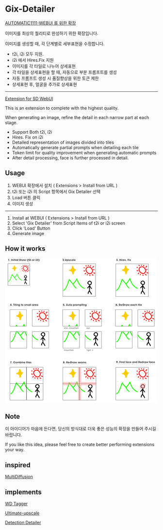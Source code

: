 # Gix-Detailer

[AUTOMATIC1111-WEBUI 를 위한 확장](https://github.com/AUTOMATIC1111/stable-diffusion-webui)

이미지를 최상의 퀄리티로 완성하기 위한 확장입니다.

이미지를 생성할 때, 각 단계별로 세부표현을 수정합니다.

- t2i, i2i 모두 지원.
- i2i 에서 Hires.Fix 지원
- 이미지를 각 타일로 나누어 상세표현
- 각 타일을 상세표현을 할 때, 자동으로 부분 프롬프트를 생성
- 자동 프롬프트 생성 시 품질향상을 위한 토큰 제한
- 상세표현 후, 얼굴을 추가로 상세표현

-------

[Extension for SD WebUI](https://github.com/AUTOMATIC1111/stable-diffusion-webui)

This is an extension to complete with the highest quality.

When generating an image, refine the detail in each narrow part at each stage.


- Support Both t2i, i2i
- Hires. Fix on i2i
- Detailed representation of images divided into tiles
- Automatically generate partial prompts when detailing each tile
- Token limit for quality improvement when generating automatic prompts
- After detail processing, face is further processed in detail.

## Usage
1. WEBUI 확장에서 설치 ( Extensions > Install from URL )
2. t2i 또는 i2i 의 Script 항목에서 Gix Detailer 선택
3. Load 버튼 클릭
4. 이미지 생성

-------

1. Install at WEBUI ( Extensions > Install from URL )
2. Select 'Gix Detailer'  from Script Items of t2i or i2i screen
3. Click 'Load' Button
4. Generate image

## How it works
![](etc/how_it_works.png)

## Note

이 아이디어가 마음에 든다면, 당신의 방식대로 더욱 좋은 성능의 확장을 만들어 주시길 바랍니다.

If you like this idea, please feel free to create better performing extensions your way.

## inspired
[MultiDiffusion](https://multidiffusion.github.io/)

## implements
[WD Tagger](https://github.com/toriato/stable-diffusion-webui-wd14-tagger)

[Ultimate-upscale](https://github.com/Coyote-A/ultimate-upscale-for-automatic1111)

[Detection Detailer](https://github.com/dustysys/ddetailer)
